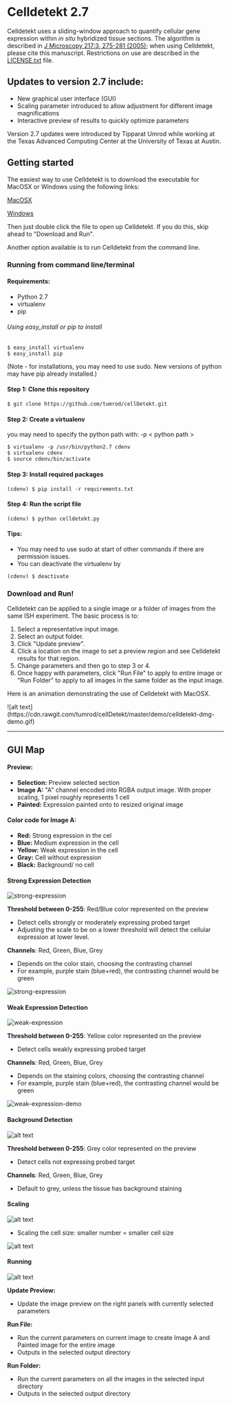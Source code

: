 # Celldetekt 2.7 

Celldetekt uses a sliding-window approach to quantify cellular gene expression within *in situ* hybridized tissue sections.  The algorithm is described in  [J Microscopy 217:3, 275-281 (2005)](http://onlinelibrary.wiley.com/doi/10.1111/j.1365-2818.2005.01450.x/full); when using Celldetekt, please cite this manuscript.  Restrictions on use are described in the [LICENSE.txt](LICENSE.txt) file.

## Updates to version 2.7 include:
- New graphical user interface (GUI)
- Scaling parameter introduced to allow adjustment for different image magnifications 
- Interactive preview of results to quickly optimize parameters

Version 2.7 updates were introduced by Tipparat Umrod while working at the Texas Advanced Computing Center at the University of Texas at Austin.

## Getting started

The easiest way to use Celldetekt is to download the executable for MacOSX or Windows using the following links:

[MacOSX](https://cdn.rawgit.com/tumrod/cellDetekt/master/celldetekt.dmg)

[Windows](https://cdn.rawgit.com/tumrod/cellDetekt/master/dist_exe.zip)

Then just double click the file to open up Celldetekt.  If you do this, skip ahead to "Download and Run".


Another option available is to run Celldetekt from the command line.

### Running from command line/terminal

#### Requirements:
- Python 2.7
- virtualenv 
- pip

###### Using easy_install or pip to install
```
$ easy_install virtualenv
$ easy_install pip
```
(Note - for installations, you may need to use sudo. New versions of python may have pip already installed.)

#### Step 1: Clone this repository
```
$ git clone https://github.com/tumrod/cellDetekt.git
```

#### Step 2: Create a virtualenv  
you may need to specify the python path with: -p < python path >

```
$ virtualenv -p /usr/bin/python2.7 cdenv
$ virtualenv cdenv
$ source cdenv/bin/activate 
```

#### Step 3: Install required packages
```
(cdenv) $ pip install -r requirements.txt
```

#### Step 4: Run the script file
```
(cdenv) $ python celldetekt.py
```

#### Tips: 
- You may need to use sudo at start of other commands if there are permission issues.
- You can deactivate the virtualenv by 
```
(cdenv) $ deactivate 
```

### Download and Run!

Celldetekt can be applied to a single image or a folder of images from the same ISH experiment.  The basic process is to:

1. Select a representative input image.
2. Select an output folder.
3. Click "Update preview".
4. Click a location on the image to set a preview region and see Celldetekt results  for that region.
5. Change parameters and then go to step 3 or 4.
6. Once happy with parameters, click "Run File" to apply to entire image or "Run Folder" to apply to all images in the same folder as the input image.

Here is an animation demonstrating the use of Celldetekt with MacOSX.

<MacOSX example>
![alt text](https://cdn.rawgit.com/tumrod/cellDetekt/master/demo/celldetekt-dmg-demo.gif)

---

## GUI Map

#### Preview:
* **Selection:** Preview selected section
* **Image A:** "A" channel encoded into RGBA output image.  With proper scaling, 1 pixel roughly represents 1 cell
* **Painted:** Expression painted onto to resized original image

#### Color code for Image A:
* **Red:** Strong expression in the cel
* **Blue:** Medium expression in the cell
* **Yellow:** Weak expression in the cell
* **Gray:** Cell without expression
* **Black:** Background/ no cell

#### Strong Expression Detection

![strong-expression](https://cdn.rawgit.com/tumrod/cellDetekt/master/asset/strong-expression.png)

**Threshold between 0-255**: Red/Blue color represented on the preview
* Detect cells strongly or moderately expressing probed target
* Adjusting the scale to be on a lower threshold will detect the cellular expression at lower level.

**Channels**: Red, Green, Blue, Grey
* Depends on the color stain, choosing the contrasting channel
* For example, purple stain (blue+red), the contrasting channel would be green

![strong-expression](https://cdn.rawgit.com/tumrod/cellDetekt/master/asset/strong-exp.png)

#### Weak Expression Detection

![weak-expression](https://cdn.rawgit.com/tumrod/cellDetekt/master/asset/weak-expression.png)

**Threshold between 0-255**: Yellow color represented on the preview
* Detect cells weakly expressing probed target

**Channels**: Red, Green, Blue, Grey
* Depends on the staining colors, choosing the contrasting channel
* For example, purple stain (blue+red), the contrasting channel would be green

![weak-expression-demo](https://cdn.rawgit.com/tumrod/cellDetekt/master/asset/weak-exp.png)

#### Background Detection

![alt text](https://cdn.rawgit.com/tumrod/cellDetekt/master/asset/bg.png)

**Threshold between 0-255**: Grey color represented on the preview
* Detect cells not expressing probed target

**Channels**: Red, Green, Blue, Grey
* Default to grey, unless the tissue has background staining

#### Scaling

![alt text](https://cdn.rawgit.com/tumrod/cellDetekt/master/asset/scaling.png)

* Scaling the cell size: smaller number = smaller cell size

![alt text](https://cdn.rawgit.com/tumrod/cellDetekt/master/asset/scaling-3.png)

#### Running

![alt text](https://cdn.rawgit.com/tumrod/cellDetekt/master/asset/run.png)

**Update Preview:** 
* Update the image preview on the right panels with currently selected parameters

**Run File:**
* Run the current parameters on current image to create Image A and Painted image for the entire image
* Outputs in the selected output directory

**Run Folder:**
* Run the current parameters on all the images in the selected input directory
* Outputs in the selected output directory
